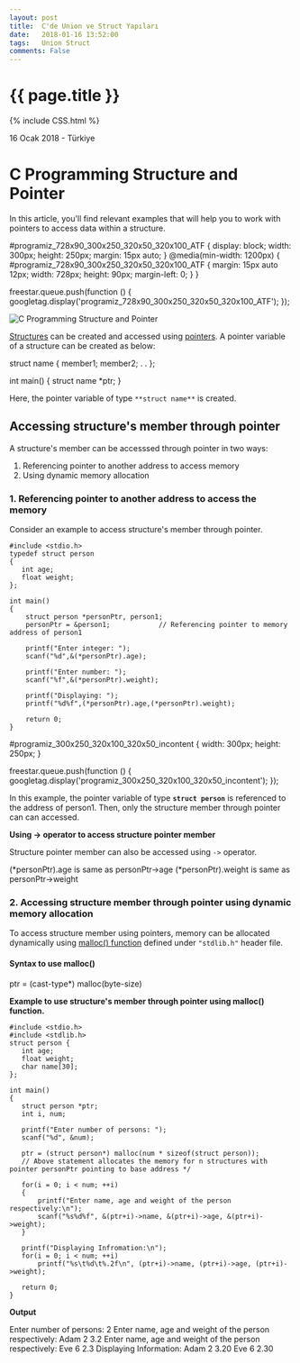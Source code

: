 ```yaml
---
layout: post
title:  C'de Union ve Struct Yapıları
date:   2018-01-16 13:52:00
tags:   Union Struct
comments: False
---
```


{{ page.title }}
================
{% include CSS.html %}

<p class="meta">16 Ocak 2018 - Türkiye</p>

C Programming Structure and Pointer
===================================

In this article, you'll find relevant examples that will help you to work with pointers to access data within a structure.

#programiz\_728x90\_300x250\_320x50\_320x100\_ATF { display: block; width: 300px; height: 250px; margin: 15px auto; } @media(min-width: 1200px) { #programiz\_728x90\_300x250\_320x50\_320x100\_ATF { margin: 15px auto 12px; width: 728px; height: 90px; margin-left: 0; } }

freestar.queue.push(function () { googletag.display('programiz\_728x90\_300x250\_320x50\_320x100_ATF'); });

![C Programming Structure and Pointer](//cdn.programiz.com/sites/tutorial2program/files/c-structure-pointer.jpg "C Programming Structure and Pointer")

[Structures](/c-programming/c-structures "C structures") can be created and accessed using [pointers](/c-programming/c-pointers "C Pointers"). A pointer variable of a structure can be created as below:

struct name {
    member1;
    member2;
    .
    .
};

int main()
{
    struct name *ptr;
}

Here, the pointer variable of type `**struct name**` is created.

Accessing structure's member through pointer
--------------------------------------------

A structure's member can be accesssed through pointer in two ways:

1.  Referencing pointer to another address to access memory
2.  Using dynamic memory allocation

### 1\. Referencing pointer to another address to access the memory

Consider an example to access structure's member through pointer.

    #include <stdio.h>
    typedef struct person
    {
       int age;
       float weight;
    };
    
    int main()
    {
        struct person *personPtr, person1;
        personPtr = &person1;            // Referencing pointer to memory address of person1
    
        printf("Enter integer: ");
        scanf("%d",&(*personPtr).age);
    
        printf("Enter number: ");
        scanf("%f",&(*personPtr).weight);
    
        printf("Displaying: ");
        printf("%d%f",(*personPtr).age,(*personPtr).weight);
    
        return 0;
    }

#programiz\_300x250\_320x100\_320x50\_incontent { width: 300px; height: 250px; }

freestar.queue.push(function () { googletag.display('programiz\_300x250\_320x100\_320x50\_incontent'); });

In this example, the pointer variable of type **`struct person`** is referenced to the address of person1. Then, only the structure member through pointer can can accessed.

**Using -> operator to access structure pointer member**

Structure pointer member can also be accessed using `->` operator.

(*personPtr).age is same as personPtr->age
(*personPtr).weight is same as personPtr->weight

### 2\. Accessing structure member through pointer using dynamic memory allocation

To access structure member using pointers, memory can be allocated dynamically using [malloc() function](/c-programming/c-dynamic-memory-allocation "Dynamic memory allocation using malloc()") defined under `"stdlib.h"` header file.

#### Syntax to use malloc()

ptr = (cast-type*) malloc(byte-size)

**Example to use structure's member through pointer using malloc() function.**

    #include <stdio.h>
    #include <stdlib.h>
    struct person {
       int age;
       float weight;
       char name[30];
    };
    
    int main()
    {
       struct person *ptr;
       int i, num;
    
       printf("Enter number of persons: ");
       scanf("%d", &num);
    
       ptr = (struct person*) malloc(num * sizeof(struct person));
       // Above statement allocates the memory for n structures with pointer personPtr pointing to base address */
    
       for(i = 0; i < num; ++i)
       {
           printf("Enter name, age and weight of the person respectively:\n");
           scanf("%s%d%f", &(ptr+i)->name, &(ptr+i)->age, &(ptr+i)->weight);
       }
    
       printf("Displaying Infromation:\n");
       for(i = 0; i < num; ++i)
           printf("%s\t%d\t%.2f\n", (ptr+i)->name, (ptr+i)->age, (ptr+i)->weight);
    
       return 0;
    }
    

**Output**

Enter number of persons: 2
Enter name, age and weight of the person respectively:
Adam
2
3.2
Enter name, age and weight of the person respectively:
Eve
6
2.3
Displaying Information:
Adam	2	3.20
Eve	6	2.30
